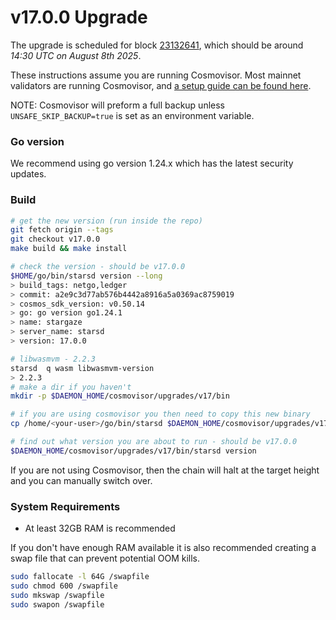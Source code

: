# v17.0.0 Upgrade

The upgrade is scheduled for block [23132641](https://www.mintscan.io/stargaze/block/23132641), which should be around _14:30 UTC on August 8th 2025_.

These instructions assume you are running Cosmovisor. Most mainnet validators are running Cosmovisor, and [a setup guide can be found here](https://docs.cosmos.network/v0.50/build/tooling/cosmovisor#installation).

NOTE: Cosmovisor will preform a full backup unless `UNSAFE_SKIP_BACKUP=true` is set as an environment variable.

### Go version

We recommend using go version 1.24.x which has the latest security updates.

### Build

```bash
# get the new version (run inside the repo)
git fetch origin --tags
git checkout v17.0.0
make build && make install

# check the version - should be v17.0.0
$HOME/go/bin/starsd version --long
> build_tags: netgo,ledger
> commit: a2e9c3d77ab576b4442a8916a5a0369ac8759019
> cosmos_sdk_version: v0.50.14
> go: go version go1.24.1
> name: stargaze
> server_name: starsd
> version: 17.0.0

# libwasmvm - 2.2.3
starsd  q wasm libwasmvm-version
> 2.2.3
# make a dir if you haven't
mkdir -p $DAEMON_HOME/cosmovisor/upgrades/v17/bin

# if you are using cosmovisor you then need to copy this new binary
cp /home/<your-user>/go/bin/starsd $DAEMON_HOME/cosmovisor/upgrades/v17/bin

# find out what version you are about to run - should be v17.0.0
$DAEMON_HOME/cosmovisor/upgrades/v17/bin/starsd version


```

If you are not using Cosmovisor, then the chain will halt at the target height and you can manually switch over.

### System Requirements

- At least 32GB RAM is recommended

If you don't have enough RAM available it is also recommended creating a swap file that can prevent potential OOM kills.

```bash
sudo fallocate -l 64G /swapfile
sudo chmod 600 /swapfile
sudo mkswap /swapfile
sudo swapon /swapfile
```
